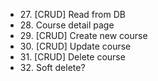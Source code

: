 <ul>
<li>27. [CRUD] Read from DB</li>
<li>28. Course detail page</li>
<li>29. [CRUD] Create new course</li>
<li>30. [CRUD] Update course</li>
<li>31. [CRUD] Delete course</li>
<li>32. Soft delete?</li>
</ul>
